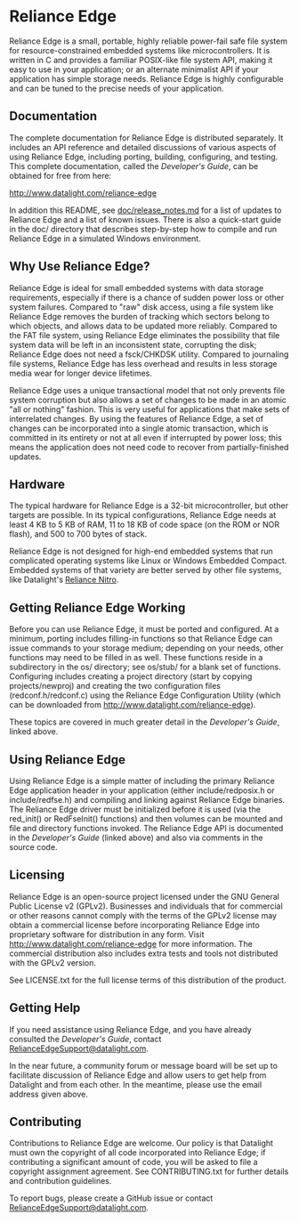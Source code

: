 # Reliance Edge

Reliance Edge is a small, portable, highly reliable power-fail safe file system
for resource-constrained embedded systems like microcontrollers.  It is written
in C and provides a familiar POSIX-like file system API, making it easy to use
in your application; or an alternate minimalist API if your application has
simple storage needs.  Reliance Edge is highly configurable and can be tuned to
the precise needs of your application.

## Documentation

The complete documentation for Reliance Edge is distributed separately.  It
includes an API reference and detailed discussions of various aspects of using
Reliance Edge, including porting, building, configuring, and testing.  This
complete documentation, called the _Developer's Guide_, can be obtained for free
from here:

<http://www.datalight.com/reliance-edge>

In addition this README, see [doc/release_notes.md](doc/release_notes.md) for a
list of updates to Reliance Edge and a list of known issues.  There is also a
quick-start guide in the doc/ directory that describes step-by-step how to
compile and run Reliance Edge in a simulated Windows environment.

## Why Use Reliance Edge?

Reliance Edge is ideal for small embedded systems with data storage
requirements, especially if there is a chance of sudden power loss or other
system failures.  Compared to "raw" disk access, using a file system like
Reliance Edge removes the burden of tracking which sectors belong to which
objects, and allows data to be updated more reliably.  Compared to the FAT file
system, using Reliance Edge eliminates the possibility that file system data
will be left in an inconsistent state, corrupting the disk; Reliance Edge does
not need a fsck/CHKDSK utility.  Compared to journaling file systems, Reliance
Edge has less overhead and results in less storage media wear for longer device
lifetimes.

Reliance Edge uses a unique transactional model that not only prevents file
system corruption but also allows a set of changes to be made in an atomic "all
or nothing" fashion.  This is very useful for applications that make sets of
interrelated changes.  By using the features of Reliance Edge, a set of changes
can be incorporated into a single atomic transaction, which is committed in its
entirety or not at all even if interrupted by power loss; this means the
application does not need code to recover from partially-finished updates.

## Hardware

The typical hardware for Reliance Edge is a 32-bit microcontroller, but other
targets are possible.  In its typical configurations, Reliance Edge needs at
least 4 KB to 5 KB of RAM, 11 to 18 KB of code space (on the ROM or NOR flash),
and 500 to 700 bytes of stack.

Reliance Edge is not designed for high-end embedded systems that run complicated
operating systems like Linux or Windows Embedded Compact.  Embedded systems of
that variety are better served by other file systems, like Datalight's
[Reliance Nitro](http://www.datalight.com/products/embedded-file-systems/reliance-nitro).

## Getting Reliance Edge Working

Before you can use Reliance Edge, it must be ported and configured.  At a
minimum, porting includes filling-in functions so that Reliance Edge can issue
commands to your storage medium; depending on your needs, other functions may
need to be filled in as well.  These functions reside in a subdirectory in the
os/ directory; see os/stub/ for a blank set of functions.  Configuring includes
creating a project directory (start by copying projects/newproj) and creating
the two configuration files (redconf.h/redconf.c) using the Reliance Edge
Configuration Utility (which can be downloaded from
<http://www.datalight.com/reliance-edge>).

These topics are covered in much greater detail in the _Developer's Guide_,
linked above.

## Using Reliance Edge

Using Reliance Edge is a simple matter of including the primary Reliance Edge
application header in your application (either include/redposix.h or
include/redfse.h) and compiling and linking against Reliance Edge binaries.
The Reliance Edge driver must be initialized before it is used (via the
red\_init() or RedFseInit() functions) and then volumes can be mounted and file
and directory functions invoked.  The Reliance Edge API is documented in the
_Developer's Guide_ (linked above) and also via comments in the source code.

## Licensing

Reliance Edge is an open-source project licensed under the GNU General Public
License v2 (GPLv2).  Businesses and individuals that for commercial or other
reasons cannot comply with the terms of the GPLv2 license may obtain a
commercial license before incorporating Reliance Edge into proprietary software
for distribution in any form.  Visit <http://www.datalight.com/reliance-edge>
for more information.  The commercial distribution also includes extra tests and
tools not distributed with the GPLv2 version.

See LICENSE.txt for the full license terms of this distribution of the product.

## Getting Help

If you need assistance using Reliance Edge, and you have already consulted the
_Developer's Guide_, contact <RelianceEdgeSupport@datalight.com>.

In the near future, a community forum or message board will be set up to
facilitate discussion of Reliance Edge and allow users to get help from
Datalight and from each other.  In the meantime, please use the email address
given above.

## Contributing

Contributions to Reliance Edge are welcome.  Our policy is that Datalight must
own the copyright of all code incorporated into Reliance Edge; if contributing a
significant amount of code, you will be asked to file a copyright assignment
agreement.  See CONTRIBUTING.txt for further details and contribution
guidelines.

To report bugs, please create a GitHub issue or contact
<RelianceEdgeSupport@datalight.com>.

